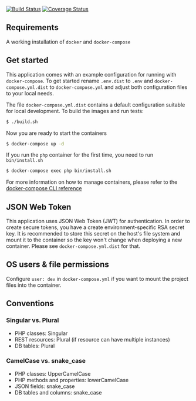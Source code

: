 [![Build Status](https://travis-ci.org/mariusklocke/liga-manager-api.svg?branch=master)](https://travis-ci.org/mariusklocke/liga-manager-api)
[![Coverage Status](https://coveralls.io/repos/github/mariusklocke/liga-manager-api/badge.svg?branch=master)](https://coveralls.io/github/mariusklocke/liga-manager-api?branch=master)

## Requirements
A working installation of `docker` and `docker-compose`

## Get started
This application comes with an example configuration for running with `docker-compose`. To get started rename `.env.dist` to `.env` and `docker-compose.yml.dist` to `docker-compose.yml` and adjust both configuration files to your local needs.

The file `docker-compose.yml.dist` contains a default configuration suitable for local development. To build the images and run tests:
```bash
$ ./build.sh
```

Now you are ready to start the containers
```bash
$ docker-compose up -d
```

If you run the `php` container for the first time, you need to run `bin/install.sh`
```bash
$ docker-compose exec php bin/install.sh
```

For more information on how to manage containers, please refer to the [docker-compose CLI reference](https://docs.docker.com/compose/reference/overview/#command-options-overview-and-help)

## JSON Web Token

This application uses JSON Web Token (JWT) for authentication. In order to create secure tokens, you have a create environment-specific RSA secret key.
It is recommended to store this secret on the host's file system and mount it to the container so the key won't change when deploying a new container.
Please see `docker-compose.yml.dist` for that.

## OS users & file permissions

Configure `user: dev` in `docker-compose.yml` if you want to mount the project files into the container.

## Conventions

### Singular vs. Plural

* PHP classes: Singular
* REST resources: Plural (if resource can have multiple instances)
* DB tables: Plural

### CamelCase vs. snake_case

* PHP classes: UpperCamelCase
* PHP methods and properties: lowerCamelCase
* JSON fields: snake_case
* DB tables and columns: snake_case
